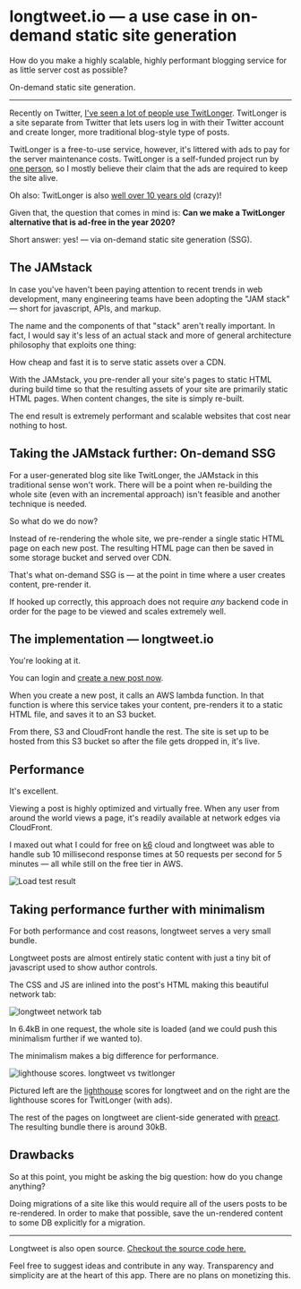 # longtweet.io — a use case in on-demand static site generation

How do you make a highly scalable, highly performant blogging service for as little server cost as possible?

On-demand static site generation.

---

Recently on Twitter, [I've seen a lot of people use TwitLonger](https://twitter.com/search?q=tl.gd&src=typed_query). TwitLonger is a site separate from Twitter that lets users log in with their Twitter account and create longer, more traditional blog-style type of posts.

TwitLonger is a free-to-use service, however, it's littered with ads to pay for the server maintenance costs. TwitLonger is a self-funded project run by [one person](https://twitter.com/stuartgibson), so I mostly believe their claim that the ads are required to keep the site alive.

Oh also: TwitLonger is also [well over 10 years old](https://twitter.com/twitlonger/status/18896126622?s=20) (crazy)!

Given that, the question that comes in mind is: **Can we make a TwitLonger alternative that is ad-free in the year 2020?**

Short answer: yes! — via on-demand static site generation (SSG).

## The JAMstack

In case you've haven't been paying attention to recent trends in web development, many engineering teams have been adopting the "JAM stack" — short for javascript, APIs, and markup.

The name and the components of that "stack" aren't really important. In fact, I would say it's less of an actual stack and more of general architecture philosophy that exploits one thing:

How cheap and fast it is to serve static assets over a CDN.

With the JAMstack, you pre-render all your site's pages to static HTML during build time so that the resulting assets of your site are primarily static HTML pages. When content changes, the site is simply re-built.

The end result is extremely performant and scalable websites that cost near nothing to host.

## Taking the JAMstack further: On-demand SSG

For a user-generated blog site like TwitLonger, the JAMstack in this traditional sense won't work. There will be a point when re-building the whole site (even with an incremental approach) isn't feasible and another technique is needed.

So what do we do now?

Instead of re-rendering the whole site, we pre-render a single static HTML page on each new post. The resulting HTML page can then be saved in some storage bucket and served over CDN.

That's what on-demand SSG is — at the point in time where a user creates content, pre-render it.

If hooked up correctly, this approach does not require _any_ backend code in order for the page to be viewed and scales extremely well.

## The implementation — longtweet.io

You're looking at it.

You can login and [create a new post now](/compose).

When you create a new post, it calls an AWS lambda function. In that function is where this service takes your content, pre-renders it to a static HTML file, and saves it to an S3 bucket.

From there, S3 and CloudFront handle the rest. The site is set up to be hosted from this S3 bucket so after the file gets dropped in, it's live.

## Performance

It's excellent.

Viewing a post is highly optimized and virtually free. When any user from around the world views a page, it's readily available at network edges via CloudFront.

I maxed out what I could for free on [k6](https://k6.io) cloud and longtweet was able to handle sub 10 millisecond response times at 50 requests per second for 5 minutes — all while still on the free tier in AWS.

![Load test result](/load-test-result.png)

## Taking performance further with minimalism

For both performance and cost reasons, longtweet serves a very small bundle.

Longtweet posts are almost entirely static content with just a tiny bit of javascript used to show author controls.

The CSS and JS are inlined into the post's HTML making this beautiful network tab:

![longtweet network tab](/longtweet-network-tab.png)

In 6.4kB in one request, the whole site is loaded (and we could push this minimalism further if we wanted to).

The minimalism makes a big difference for performance.

![lighthouse scores. longtweet vs twitlonger](/lighthouse-vs.jpg)

Pictured left are the [lighthouse](https://developers.google.com/web/tools/lighthouse) scores for longtweet and on the right are the lighthouse scores for TwitLonger (with ads).

The rest of the pages on longtweet are client-side generated with [preact](https://preactjs.com/). The resulting bundle there is around 30kB.

## Drawbacks

So at this point, you might be asking the big question: how do you change anything?

Doing migrations of a site like this would require all of the users posts to be re-rendered. In order to make that possible, save the un-rendered content to some DB explicitly for a migration.

---

Longtweet is also open source. [Checkout the source code here.](https://github.com/ricokahler/longtweet.io)

Feel free to suggest ideas and contribute in any way. Transparency and simplicity are at the heart of this app. There are no plans on monetizing this.
